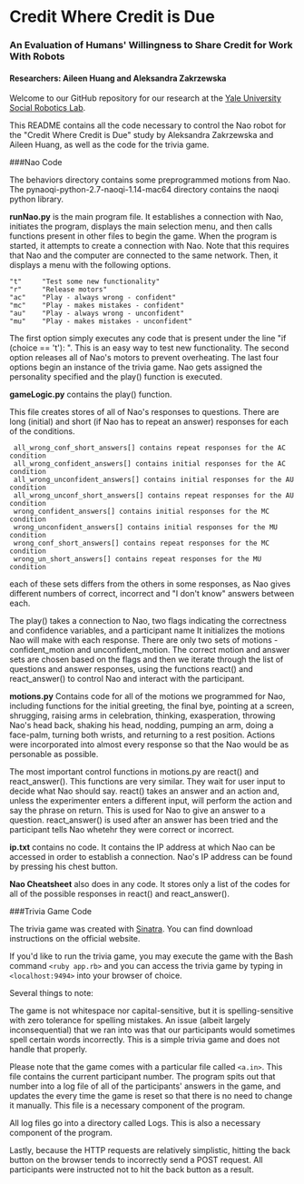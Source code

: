 # Credit Where Credit is Due
### An Evaluation of Humans' Willingness to Share Credit for Work With Robots
#### Researchers: Aileen Huang and Aleksandra Zakrzewska

Welcome to our GitHub repository for our research at the [Yale University Social Robotics Lab](http://scazlab.yale.edu).


This README contains all the code necessary to control the Nao robot for the "Credit Where Credit is Due" study by Aleksandra Zakrzewska and Aileen Huang, as well as the code for the trivia game.

###Nao Code

The behaviors directory contains some preprogrammed motions from Nao.
The pynaoqi-python-2.7-naoqi-1.14-mac64 directory contains the naoqi python library. 

**runNao.py** is the main program file. It establishes a connection with Nao, initiates the program, displays the main selection menu, and then calls functions present in other files to begin the game. When the program is started, it attempts to create a connection with Nao. Note that this requires that Nao and the computer are connected to the same network. Then, it displays a menu with the following options. 

	"t"		"Test some new functionality"
	"r"		"Release motors"
	"ac" 	"Play - always wrong - confident"
	"mc"	"Play - makes mistakes - confident"
	"au"	"Play - always wrong - unconfident"
	"mu"	"Play - makes mistakes - unconfident"

The first option simply executes any code that is present under the line "if (choice == 't'): ". This is an easy way to test new functionality.
The second option releases all of Nao's motors to prevent overheating. 
The last four options begin an instance of the trivia game. Nao gets assigned the personality specified and the play() function is executed. 

**gameLogic.py** contains the play() function.

This file creates stores of all of Nao's responses to questions. There are long (initial) and short (if Nao has to repeat an answer) responses for each of the conditions. 

	 all_wrong_conf_short_answers[] contains repeat responses for the AC condition
	 all_wrong_confident_answers[] contains initial responses for the AC condition
	 all_wrong_unconfident_answers[] contains initial responses for the AU condition
	 all_wrong_unconf_short_answers[] contains repeat responses for the AU condition
	 wrong_confident_answers[] contains initial responses for the MC condition
	 wrong_unconfident_answers[] contains initial responses for the MU condition
	 wrong_conf_short_answers[] contains repeat responses for the MC condition
	 wrong_un_short_answers[] contains repeat responses for the MU condition

each of these sets differs from the others in some responses, as Nao gives different numbers of correct, incorrect and "I don't know" answers between each.

The play() takes a connection to Nao, two flags indicating the correctness and confidence variables, and a participant name
It initializes the motions Nao will make with each response. There are only two sets of motions - confident_motion and unconfident_motion. The correct motion and answer sets are chosen based on the flags and then we iterate through the list of questions and answer responses, using the functions react() and react_answer() to control Nao and interact with the participant.

**motions.py** Contains code for all of the motions we programmed for Nao, including functions for the initial greeting, the final bye, pointing at a screen, shrugging, raising arms in celebration, thinking, exasperation, throwing Nao's head back, shaking his head, nodding, pumping an arm, doing a face-palm,  turning both wrists, and returning to a rest position. Actions were incorporated into almost every response so that the Nao would be as personable as possible. 

The most important control functions in motions.py are react() and react_answer(). This functions are very similar. They wait for user input to decide what Nao should say. react() takes an answer and an action and, unless the experimenter enters a different input, will perform the action and say the phrase on return. This is used for Nao to give an answer to a question.
react_answer() is used after an answer has been tried and the participant tells Nao whetehr they were correct or incorrect. 

**ip.txt** contains no code. It contains the IP address at which Nao can be accessed in order to establish a connection. Nao's IP address can be found by pressing his chest button. 

**Nao Cheatsheet** also does in any code. It stores only a list of the codes for all of the possible responses in react() and react_answer().

	
###Trivia Game Code

The trivia game was created with [Sinatra](http://www.sinatrarb.com/). You can find download instructions on the official website.

If you'd like to run the trivia game, you may execute the game with the Bash command `<ruby app.rb>`
and you can access the trivia game by typing in `<localhost:9494>` into your browser of choice.

Several things to note:

The game is not whitespace nor capital-sensitive, but it is spelling-sensitive with zero tolerance for spelling mistakes. An issue (albeit largely inconsequential) that we ran into was that our participants would sometimes spell certain words incorrectly. This is a simple trivia game and does not handle that properly.

Please note that the game comes with a particular file called `<a.in>`. This file contains the current participant number. The program spits out that number into a log file of all of the participants' answers in the game, and updates the every time the game is reset so that there is no need to change it manually. This file is a necessary component of the program.

All log files go into a directory called Logs. This is also a necessary component of the program.

Lastly, because the HTTP requests are relatively simplistic, hitting the back button on the browser tends to incorrectly send a POST request. All participants were instructed not to hit the back button as a result.